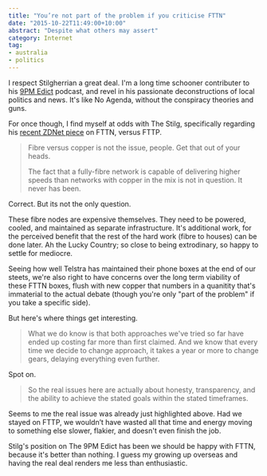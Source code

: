 ```yaml
---
title: "You’re not part of the problem if you criticise FTTN"
date: "2015-10-22T11:49:00+10:00"
abstract: "Despite what others may assert"
category: Internet
tag:
- australia
- politics
---
```

I respect Stilgherrian a great deal. I'm a long time schooner contributer to his [9PM Edict](https://stilgherrian.com/the_9pm_edict/) podcast, and revel in his passionate deconstructions of local politics and news. It's like No Agenda, without the conspiracy theories and guns.

For once though, I find myself at odds with The Stilg, specifically regarding his [recent ZDNet piece](http://www.zdnet.com/article/yes-of-course-the-nbn-is-buying-copper-but-so-what/) on FTTN, versus FTTP.

> Fibre versus copper is not the issue, people. Get that out of your heads.
> 
> The fact that a fully-fibre network is capable of delivering higher speeds than networks with copper in the mix is not in question. It never has been.

Correct. But its not the only question.

These fibre nodes are expensive themselves. They need to be powered, cooled, and maintained as separate infrastructure. It's additional work, for the perceived benefit that the rest of the hard work (fibre to houses) can be done later. Ah the Lucky Country; so close to being extrodinary, so happy to settle for mediocre.

Seeing how well Telstra has maintained their phone boxes at the end of our steets, we're also right to have concerns over the long term viability of these FTTN boxes, flush with new copper that numbers in a quanitity that's immaterial to the actual debate (though you're only "part of the problem" if you take a specific side).

But here's where things get interesting.

> What we do know is that both approaches we've tried so far have ended up costing far more than first claimed. And we know that every time we decide to change approach, it takes a year or more to change gears, delaying everything even further.

Spot on.

> So the real issues here are actually about honesty, transparency, and the ability to achieve the stated goals within the stated timeframes.

Seems to me the real issue was already just highlighted above. Had we stayed on FTTP, we wouldn’t have wasted all that time and energy moving to something else slower, flakier, and doesn't even finish the job. 

Stilg's position on The 9PM Edict has been we should be happy with FTTN, because it's better than nothing. I guess my growing up overseas and having the real deal renders me less than enthusiastic.

